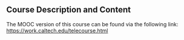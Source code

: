 ## Course Description and Content ##
The MOOC version of this course can be found via the following link: https://work.caltech.edu/telecourse.html
